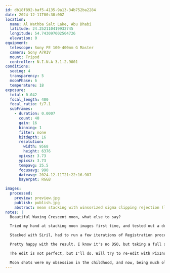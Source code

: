 ```yaml
---
id: db18f892-baf5-4135-9a13-34b752ba2284
date: 2024-12-11T00:30:00Z
location:
  name: Al Wathba Salt Lake, Abu Dhabi
  latitude: 24.252110419932745
  longitude: 54.743097002504726
  elevation: 0
equipment:
  telescope: Sony FE 100-400mm G Master
  camera: Sony A7RIV
  mount: Tripod
  controller: N.I.N.A 3.1.2.9001
conditions:
  seeing: 4
  transparency: 5
  moonPhase: 6
  temperature: 18
exposure:
  total: 0.042
  focal_length: 400
  focal_ratio: f/7.1
  subFrames: 
    - duration: 0.0007
      count: 40
      gain: 16
      binning: 1
      filter: none
      bitdepth: 16
      resolution:
        width: 9568
        height: 6376
      xpixsz: 3.73
      ypixsz: 3.73
      tempavg: 25.5
      focusavg: 990
      dateavg: 2024-12-11T21:22:16.987
      bayerpat: RGGB

images:
  processed:
    preview: preview.jpg
    publish: publish.jpg
    abstract: mean stacking with winsorized sigma clipping rejection (low=3.000 high=3..000), additive+scaling normalized input, unnormalized output, no image.weighting, unequalized RGB.Crop (x=1809, y=811, w=2274, h=2274).SCNR (type=average neutral, amount=1.00, preserve=true).Crop (x=1809, y=811, w=2274, h=2274).Histogram Transf. (mid=0.630, lo=0.000, hi=0.065).Deconvolution
notes: |
  Beautiful Waxing Crescent moon, what else to say?

  Tried my hand at stacking moon images first time, and tested out a dedicated astro imaging computer setup, running NINA. Very happy with the software, even got autofocuser to work with my lens, but there are still kinks to work out. 

  Stacked with Siril, had to run a few iterations of Registration process to get the images to align (my tripod slipped during the shoot). 

  Pretty happy with the result. I know it's no DSO, but taking a full set of calibration frames really affected the level of detail I could extract.

  The edit is not perfect, but I'll do. Will try to re-edit with PixInsignt and an AI-based deconvoluter (I've applied deconvolution, but I have zero idea what I'm doing, so it probably can be improved, heh).

  Moon shots were my obsession in the childhood, and now, being much older, vastly more cynical and noticeably more fat, my inner child is still just so excited about this image that I could only dream about taking with my 1.3MP phone camera back then :D
---
```

